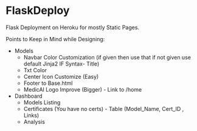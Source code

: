 # FlaskDeploy
Flask Deployment on Heroku for mostly Static Pages.

Points to Keep in Mind while Designing:

- Models
  - Navbar Color Customization (if given then use that if not given use default Jinja2 IF Syntax- Title)
  - Txt Color
  - Center Icon Customize (Easy)
  - Footer to Base.html
  - MedicAI Logo Improve (Bigger) - Link to /home
- Dashboard
  - Models Listing
  - Certificates (You have no certs) - Table (Model_Name, Cert_ID , Links)
  - Analysis

